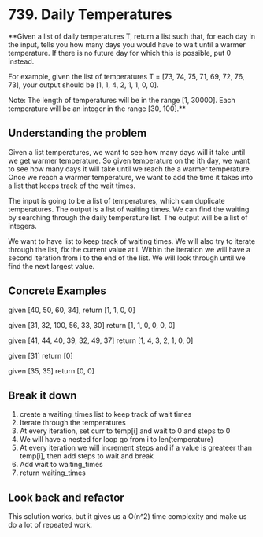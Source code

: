 # 739. Daily Temperatures #

**Given a list of daily temperatures T, return a list such that, for each day in the input, tells you how many days you would have to wait until a warmer temperature. If there is no future day for which this is possible, put 0 instead.

For example, given the list of temperatures T = [73, 74, 75, 71, 69, 72, 76, 73], your output should be [1, 1, 4, 2, 1, 1, 0, 0].

Note: The length of temperatures will be in the range [1, 30000]. Each temperature will be an integer in the range [30, 100].**

## Understanding the problem ##

Given a list temperatures, we want to see how many days will it take until we get warmer temperature. So given temperature on the ith day, we want to see how many days it will take until we reach the a warmer temperature. Once we reach a warmer temperature, we want to add the time it takes into a list that keeps track of the wait times.

The input is going to be a list of temperatures, which can duplicate temperatures. The output is a list of waiting times. We can find the waiting by searching through the daily temperature list. The output will be a list of integers.

We want to have list to keep track of waiting times. We will also try to iterate through the list, fix the current value at i. Within the iteration we will have a second iteration from i to the end of the list. We will look through until we find the next largest value.

## Concrete Examples ##

given [40, 50, 60, 34],
return [1, 1, 0, 0]

given [31, 32, 100, 56, 33, 30]
return [1, 1, 0, 0, 0, 0]

given [41, 44, 40, 39, 32, 49, 37]
return [1, 4, 3, 2, 1, 0, 0]

given [31]
return [0]

given [35, 35]
return [0, 0]

## Break it down ##

1. create a waiting_times list to keep track of wait times
2. Iterate through the temperatures
3. At every iteration, set curr to temp[i] and wait to 0 and steps to 0
4. We will have a nested for loop go from i to len(temperature)
5. At every iteration we will increment steps and if a value is greateer than temp[i], then add steps to wait and break
6. Add wait to waiting_times
7. return waiting_times

## Look back and refactor ##

This solution works, but it gives us a O(n^2) time complexity and make us do a lot of repeated work.  
